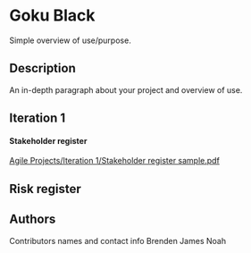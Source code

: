 # Goku Black

Simple overview of use/purpose.

## Description

An in-depth paragraph about your project and overview of use.

## Iteration 1
#### Stakeholder register
[Agile Projects/Iteration 1/Stakeholder register sample.pdf](https://github.com/HARKEB/Black-Goku/blob/main/Agile%20Projects/Iteration%201/Stakeholder%20register%20sample.pdf)
## Risk register
## 

## Authors

Contributors names and contact info
Brenden
James
Noah

